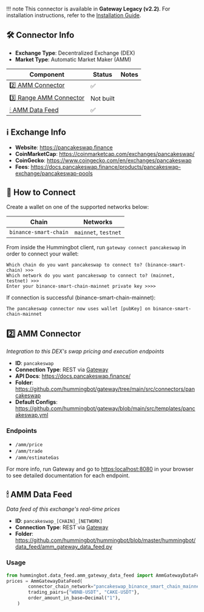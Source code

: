 
!!! note
    This connector is available in **Gateway Legacy (v2.2)**. For installation instructions, refer to the [Installation Guide](../../gateway/legacy/installation.md).

## 🛠 Connector Info

- **Exchange Type**: Decentralized Exchange (DEX)
- **Market Type**: Automatic Market Maker (AMM)

| Component | Status | Notes | 
| --------- | ------ | ----- |
| [2️⃣ AMM Connector](#2-amm-connector) | ✅ |
| [3️⃣ Range AMM Connector](#3-range-amm-connector) | Not built |
| [🕯 AMM Data Feed](#amm-data-feed) | ✅ |

## ℹ️ Exchange Info

- **Website**: <https://pancakeswap.finance>
- **CoinMarketCap**: <https://coinmarketcap.com/exchanges/pancakeswap/>
- **CoinGecko**: <https://www.coingecko.com/en/exchanges/pancakeswap>
- **Fees**: <https://docs.pancakeswap.finance/products/pancakeswap-exchange/pancakeswap-pools>

## 🔑 How to Connect

Create a wallet on one of the supported networks below:

| Chain | Networks | 
| ----- | -------- |
| `binance-smart-chain` | `mainnet`, `testnet`

From inside the Hummingbot client, run `gateway connect pancakeswap` in order to connect your wallet:

```
Which chain do you want pancakeswap to connect to? (binance-smart-chain) >>> 
Which network do you want pancakeswap to connect to? (mainnet, testnet) >>>
Enter your binance-smart-chain-mainnet private key >>>>
```

If connection is successful (binance-smart-chain-mainnet):
```
The pancakeswap connector now uses wallet [pubKey] on binance-smart-chain-mainnet
```

## 2️⃣ AMM Connector
*Integration to this DEX's swap pricing and execution endpoints*

- **ID**: `pancakeswap`
- **Connection Type**: REST via [Gateway](/gateway)
- **API Docs**: <https://docs.pancakeswap.finance/>
- **Folder**: <https://github.com/hummingbot/gateway/tree/main/src/connectors/pancakeswap>
- **Default Configs**: <https://github.com/hummingbot/gateway/blob/main/src/templates/pancakeswap.yml>

### Endpoints

- `/amm/price`
- `/amm/trade`
- `/amm/estimateGas`

For more info, run Gateway and go to <https:localhost:8080> in your browser to see detailed documentation for each endpoint.

## 🕯 AMM Data Feed
*Data feed of this exchange's real-time prices*

- **ID**: `pancakeswap_[CHAIN]_[NETWORK]`
- **Connection Type**: REST via [Gateway](/gateway)
- **Folder**: <https://github.com/hummingbot/hummingbot/blob/master/hummingbot/data_feed/amm_gateway_data_feed.py>

### Usage

```python
from hummingbot.data_feed.amm_gateway_data_feed import AmmGatewayDataFeed
prices = AmmGatewayDataFeed(
        connector_chain_network="pancakeswap_binance_smart_chain_mainnet",
        trading_pairs={"WBNB-USDT", "CAKE-USDT"},
        order_amount_in_base=Decimal("1"),
    )
```